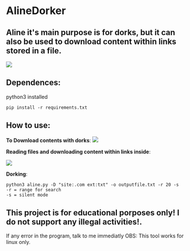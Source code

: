# AlineDorker

## Aline it's main purpose is for dorks, but it can also be used to download content within links stored in a file.

<img src="https://cdn.discordapp.com/attachments/307281507431481344/904444564377591889/unknown.png">

## Dependences:

python3 installed

`pip install -r requirements.txt`


## How to use:

**To Download contents with dorks**:
<img src="https://cdn.discordapp.com/attachments/307281507431481344/904425600809304155/unknown.png">

**Reading files and downloading content within links inside**:

<img src="https://media.discordapp.net/attachments/876919540682989609/916780291639611452/unknown.png?width=591&height=79">

**Dorking**:

```
python3 aline.py -D "site:.com ext:txt" -o outputfile.txt -r 20 -s
-r = range for search
-s = silent mode
```


## This project is for educational porposes only! I do not support any illegal activities!.

If any error in the program, talk to me immediatly
OBS: This tool works for linux only.

          



